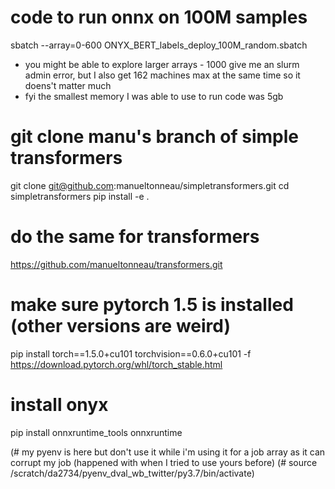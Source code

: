 
# code to run onnx on 100M samples
sbatch --array=0-600 ONYX_BERT_labels_deploy_100M_random.sbatch

- you might be able to explore larger arrays - 1000 give me an slurm admin error, but I also get 162 machines max at the same time so it doens't matter much
- fyi the smallest memory I was able to use to run code was 5gb


# git clone manu's branch of simple transformers
git clone git@github.com:manueltonneau/simpletransformers.git
cd simpletransformers
pip install -e .

# do the same for transformers
https://github.com/manueltonneau/transformers.git

# make sure pytorch 1.5 is installed (other versions are weird)
pip install torch==1.5.0+cu101 torchvision==0.6.0+cu101 -f https://download.pytorch.org/whl/torch_stable.html

# install onyx
pip install onnxruntime_tools onnxruntime


(# my pyenv is here but don't use it while i'm using it for a job array as it can corrupt my job (happened with when I tried to use yours before)
(# source /scratch/da2734/pyenv_dval_wb_twitter/py3.7/bin/activate)